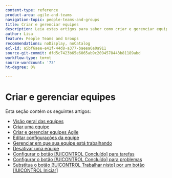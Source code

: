 ```yaml
---
content-type: reference
product-area: agile-and-teams
navigation-topic: people-teams-and-groups
title: Criar e gerenciar equipes
description: Leia estes artigos para saber como criar e gerenciar equipes no Adobe Workfront.
author: Lisa
feature: People Teams and Groups
recommendations: noDisplay, noCatalog
exl-id: a5bf6aee-e41f-44d8-a377-baeea6a0a911
source-git-commit: dfd5c7423b65e6065ab9c2094578443b81189abd
workflow-type: tm+mt
source-wordcount: '73'
ht-degree: 0%

---
```


# Criar e gerenciar equipes

Esta seção contém os seguintes artigos:

* [Visão geral das equipes](../../people-teams-and-groups/create-and-manage-teams/teams-overview.md)
* [Criar uma equipe](../../people-teams-and-groups/create-and-manage-teams/create-a-team.md)
* [Criar e gerenciar equipes Agile](../../people-teams-and-groups/create-and-manage-teams/create-and-manage-agile-teams.md)
* [Editar configurações da equipe](../../people-teams-and-groups/create-and-manage-teams/edit-team-settings.md)
* [Gerenciar em que sua equipe está trabalhando](../../people-teams-and-groups/create-and-manage-teams/manage-what-your-team-is-working-on.md)
* [Desativar uma equipe](../../people-teams-and-groups/create-and-manage-teams/deactivate-a-team.md)
* [Configurar o botão [!UICONTROL Concluído] para tarefas](../../people-teams-and-groups/create-and-manage-teams/configure-the-done-button-for-tasks.md)
* [Configurar o botão [!UICONTROL Concluído] para problemas](../../people-teams-and-groups/create-and-manage-teams/configure-the-done-button-for-issues.md)
* [Substitua o botão [!UICONTROL Trabalhar nisto] por um botão [!UICONTROL Iniciar]](../../people-teams-and-groups/create-and-manage-teams/work-on-it-button-to-start-button.md)
